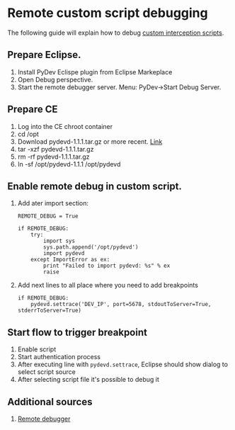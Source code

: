 # Remote custom script debugging
The following guide will explain how to debug [custom interception scripts](../admin-guide/custom-script.md). 

## Prepare Eclipse.

  1. Install PyDev Eclispe plugin from Eclipse Markeplace
  1. Open Debug perspective.
  1. Start the remote debugger server. Menu: PyDev->Start Debug Server.

## Prepare CE

  1. Log into the CE chroot container 
  1. cd /opt  
  1. Download pydevd-1.1.1.tar.gz or more recent. [Link](https://pypi.python.org/packages/39/66/ef4821f24953ef4e9be73de99209fa74d14b4fa90559571553c7c7ecaf61/pydevd-1.1.1.tar.gz)
  1. tar -xzf pydevd-1.1.1.tar.gz 
  1. rm -rf pydevd-1.1.1.tar.gz 
  1. ln -sf /opt/pydevd-1.1.1 /opt/pydevd 

## Enable remote debug in custom script.

  1. Add ater import section:
      ```
      REMOTE_DEBUG = True
  
      if REMOTE_DEBUG:
          try:
              import sys
              sys.path.append('/opt/pydevd')
              import pydevd
          except ImportError as ex:
              print "Failed to import pydevd: %s" % ex
              raise
      ```
  1. Add next lines to all place where you need to add breakpoints
      ```
      if REMOTE_DEBUG:
          pydevd.settrace('DEV_IP', port=5678, stdoutToServer=True, stderrToServer=True)
      ```

## Start flow to trigger breakpoint
  1. Enable script  
  1. Start authentication process 
  1. After executing line with `pydevd.settrace`, Eclipse should show dialog to select script source  
  1. After selecting script file it's possible to debug it  

## Additional sources
1. [Remote debugger](http://www.pydev.org/manual_adv_remote_debugger.html)

